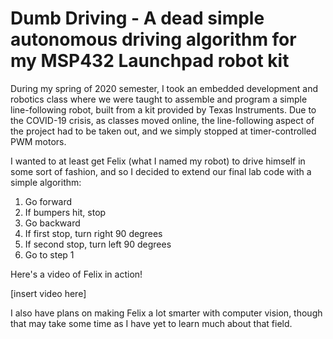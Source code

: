 # Dumb Driving - A dead simple autonomous driving algorithm for my MSP432 Launchpad robot kit

During my spring of 2020 semester, I took an embedded development and robotics class where we were taught to assemble and program a simple line-following robot, built from a kit provided by Texas Instruments. Due to the COVID-19 crisis, as classes moved online, the line-following aspect of the project had to be taken out, and we simply stopped at timer-controlled PWM motors.

I wanted to at least get Felix (what I named my robot) to drive himself in some sort of fashion, and so I decided to extend our final lab code with a simple algorithm:

1. Go forward
2. If bumpers hit, stop
3. Go backward
4. If first stop, turn right 90 degrees
5. If second stop, turn left 90 degrees
6. Go to step 1

Here's a video of Felix in action!

\[insert video here\]

I also have plans on making Felix a lot smarter with computer vision, though that may take some time as I have yet to learn much about that field.
